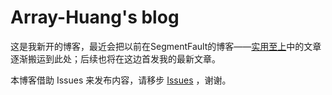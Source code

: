 # Array-Huang's blog
这是我新开的博客，最近会把以前在SegmentFault的博客——[实用至上](https://segmentfault.com/blog/array_huang)中的文章逐渐搬运到此处；后续也将在这边首发我的最新文章。

本博客借助 Issues 来发布内容，请移步 [Issues](https://github.com/Array-Huang/blog/issues) ，谢谢。
